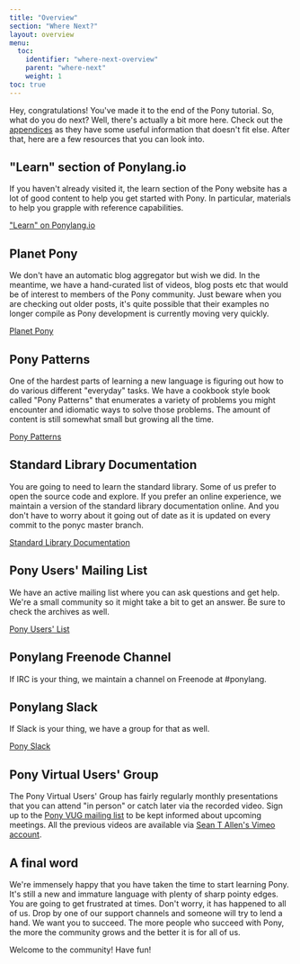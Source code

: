 ```yaml
---
title: "Overview"
section: "Where Next?"
layout: overview
menu:
  toc:
    identifier: "where-next-overview"
    parent: "where-next"
    weight: 1
toc: true
---
```


Hey, congratulations! You've made it to the end of the Pony tutorial. So, what do you do next? Well, there's actually a bit more here. Check out the [appendices](https://tutorial.ponylang.io/appendices/) as they have some useful information that doesn't fit else. After that, here are a few resources that you can look into.

## "Learn" section of Ponylang.io

If you haven't already visited it, the learn section of the Pony website has a lot of good content to help you get started with Pony. In particular, materials to help you grapple with reference capabilities.

["Learn" on Ponylang.io](https://www.ponylang.io/learn/)

## Planet Pony

We don't have an automatic blog aggregator but wish we did. In the meantime, we have a hand-curated list of videos, blog posts etc that would be of interest to members of the Pony community. Just beware when you are checking out older posts, it's quite possible that their examples no longer compile as Pony development is currently moving very quickly.

[Planet Pony](https://www.ponylang.io/community/planet-pony/)

## Pony Patterns

One of the hardest parts of learning a new language is figuring out how to do various different "everyday" tasks. We have a cookbook style book called "Pony Patterns" that enumerates a variety of problems you might encounter and idiomatic ways to solve those problems. The amount of content is still somewhat small but growing all the time.

[Pony Patterns](http://patterns.ponylang.io)

## Standard Library Documentation

You are going to need to learn the standard library. Some of us prefer to open the source code and explore. If you prefer an online experience, we maintain a version of the standard library documentation online. And you don't have to worry about it going out of date as it is updated on every commit to the ponyc master branch.

[Standard Library Documentation](http://stdlib.ponylang.io/)

## Pony Users' Mailing List

We have an active mailing list where you can ask questions and get help. We're a small community so it might take a bit to get an answer. Be sure to check the archives as well.

[Pony Users' List](https://pony.groups.io/g/user)

## Ponylang Freenode Channel

If IRC is your thing, we maintain a channel on Freenode at #ponylang.

## Ponylang Slack

If Slack is your thing, we have a group for that as well.

[Pony Slack](https://www.ponylang.io/get-slack-invite)

## Pony Virtual Users' Group

The Pony Virtual Users' Group has fairly regularly monthly presentations that you can attend "in person" or catch later via the recorded video. Sign up to the [Pony VUG mailing list](https://pony.groups.io/g/vug) to be kept informed about upcoming meetings. All the previous videos are available via [Sean T Allen's Vimeo account](https://vimeo.com/user6269014).

## A final word

We're immensely happy that you have taken the time to start learning Pony. It's still a new and immature language with plenty of sharp pointy edges. You are going to get frustrated at times. Don't worry, it has happened to all of us. Drop by one of our support channels and someone will try to lend a hand. We want you to succeed. The more people who succeed with Pony, the more the community grows and the better it is for all of us.

Welcome to the community! Have fun!
